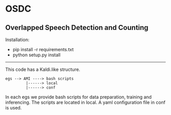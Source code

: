 # OSDC

Overlapped Speech Detection and Counting
---
Installation:
- pip install -r requirements.txt
- python setup.py install 

---
This code has a Kaldi.like structure. 

    egs --> AMI ----> bash scripts 
             |------> local
             |------> conf


In each egs we provide bash scripts for data preparation, training and inferencing.
The scripts are located in local. 
A yaml configuration file in conf is used. 

 